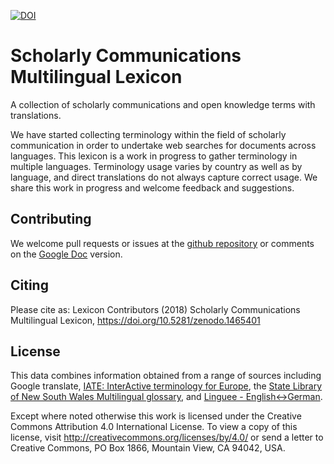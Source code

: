 [![DOI](https://zenodo.org/badge/DOI/10.5281/zenodo.1465401.svg)](https://doi.org/10.5281/zenodo.1465401)

# Scholarly Communications Multilingual Lexicon

A collection of scholarly communications and open knowledge terms with translations.

We have started collecting terminology within the field of scholarly communication in order 
to undertake web searches for documents across languages. This lexicon is a work in progress 
to gather terminology in multiple languages. Terminology usage varies by country as well as 
by language, and direct translations do not always capture correct usage. We share this work 
in progress and welcome feedback and suggestions.

## Contributing

We welcome pull requests or issues at the [github repository](https://github.com/ccat-lab/scholarly-comms-lexicon) 
or comments on the [Google Doc](https://docs.google.com/spreadsheets/d/1E_2TNVDc7D8awWK10KDA3UxOQwasgHFth-rqnEzw9Rw/edit?usp=sharing) 
version.

## Citing

Please cite as: Lexicon Contributors (2018) Scholarly Communications Multilingual Lexicon, https://doi.org/10.5281/zenodo.1465401

## License

This data combines information obtained from a range of sources including Google translate, [IATE: InterActive terminology for Europe](http://iate.europa.eu/), the [State Library of New South Wales Multilingual glossary](https://www2.sl.nsw.gov.au/multicultural/glossary/), and [Linguee - English<->German](https://www.linguee.com/english-german).

Except where noted otherwise this work is licensed under the Creative Commons Attribution 4.0 International License. To view a copy of this license, visit http://creativecommons.org/licenses/by/4.0/ or send a letter to Creative Commons, PO Box 1866, Mountain View, CA 94042, USA.
